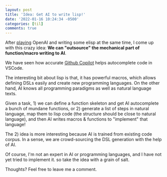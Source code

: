 ```yaml
---
layout: post
title: 'Idea: Get AI to write lisp!'
date: '2022-01-16 10:24:34 -0500'
categories: [til]
comments: true
---
```

After [playing](https://emacstil.com/til/2021/12/30/aideel-updates/) OpenAI and writing some elisp at the same time, I come up with
this crazy idea: __We can \"outsource\" the mechanical part of
function/macro writing to AI__. 

We have seen how accurate [Github
Copilot](https://copilot.github.com/) helps autocomplete code in VSCode.

The interesting bit about lisp is that, it has powerful macros, which allows
defining DSLs easily and create new programming languages. On the other hand, AI knows all
programming paradigms as well as natural language texts.

Given a task, 1) we can define a function skeleton and get AI
autocomplete a bunch of mundane functions, or 2) generate a list of
steps in natural language, map them to lisp code (the structure should
be close to natural language), and then AI writes macros & functions to
\"implement\" that language!

The 2) idea is more interesting because AI is trained from existing code
corpus. In a sense, we are crowd-sourcing the DSL generation with the
help of AI.

Of course, I\'m not an expert in AI or programming languages, and I have not yet tried to implement it. so take the
idea with a grain of salt. 

Thoughts? Feel free to leave me a comment.
